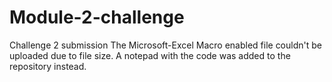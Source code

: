 # Module-2-challenge
Challenge 2 submission
The Microsoft-Excel Macro enabled file couldn't be uploaded due to file size. A notepad with the code was added to the repository instead.
